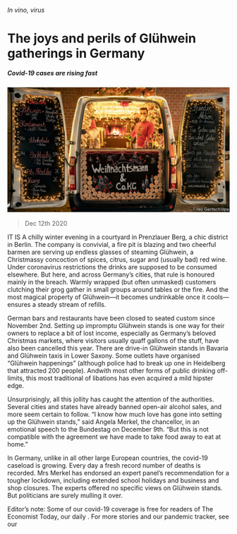 ###### In vino, virus

# The joys and perils of Glühwein gatherings in Germany 

##### Covid-19 cases are rising fast 

![image](images/20201212_EUP502.jpg) 

> Dec 12th 2020 


IT IS A chilly winter evening in a courtyard in Prenzlauer Berg, a chic district in Berlin. The company is convivial, a fire pit is blazing and two cheerful barmen are serving up endless glasses of steaming Glühwein, a Christmassy concoction of spices, citrus, sugar and (usually bad) red wine. Under coronavirus restrictions the drinks are supposed to be consumed elsewhere. But here, and across Germany’s cities, that rule is honoured mainly in the breach. Warmly wrapped (but often unmasked) customers clutching their grog gather in small groups around tables or the fire. And the most magical property of Glühwein—it becomes undrinkable once it cools—ensures a steady stream of refills.


German bars and restaurants have been closed to seated custom since November 2nd. Setting up impromptu Glühwein stands is one way for their owners to replace a bit of lost income, especially as Germany’s beloved Christmas markets, where visitors usually quaff gallons of the stuff, have also been cancelled this year. There are drive-in Glühwein stands in Bavaria and Glühwein taxis in Lower Saxony. Some outlets have organised “Glühwein happenings” (although police had to break up one in Heidelberg that attracted 200 people). Andwith most other forms of public drinking off-limits, this most traditional of libations has even acquired a mild hipster edge.



Unsurprisingly, all this jollity has caught the attention of the authorities. Several cities and states have already banned open-air alcohol sales, and more seem certain to follow. “I know how much love has gone into setting up the Glühwein stands,” said Angela Merkel, the chancellor, in an emotional speech to the Bundestag on December 9th. “But this is not compatible with the agreement we have made to take food away to eat at home.”


In Germany, unlike in all other large European countries, the covid-19 caseload is growing. Every day a fresh record number of deaths is recorded. Mrs Merkel has endorsed an expert panel’s recommendation for a tougher lockdown, including extended school holidays and business and shop closures. The experts offered no specific views on Glühwein stands. But politicians are surely mulling it over.


Editor’s note: Some of our covid-19 coverage is free for readers of The Economist Today, our daily . For more stories and our pandemic tracker, see our 

